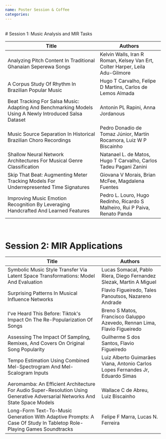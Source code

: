 ```yaml
---
name: Poster Session & Coffee
categories:
---
```


<br>
# Session 1: Music Analysis and MIR Tasks
<table class="registration-table mb-0 mx-auto"><thead>
  <tr>
    <th>Title</th>
    <th>Authors</th>
  </tr></thead>
<tbody>
  <tr>
    <td>Analyzing Pitch Content In Traditional Ghanaian Seperewa Songs</td>
    <td>Kelvin Walls, Iran R Roman, Kelsey Van Ert, Colter Harper, Leila Adu-Gilmore</td>
  </tr>
  <tr>
    <td>A Corpus Study Of Rhythm In Brazilian Popular Music</td>
    <td>Hugo T Carvalho, Felipe D Martins, Carlos de Lemos Almada</td>
  </tr>
  <tr>
    <td>Beat Tracking For Salsa Music: Adapting And Benchmarking Models Using A Newly Introduced Salsa Dataset</td>
    <td>Antonin PL Rapini, Anna Jordanous</td>
  </tr>
  <tr>
    <td>Music Source Separation In Historical Brazilian Choro Recordings</td>
    <td>Pedro Donadio de Tomaz Júnior, Martín Rocamora, Luiz W P Biscainho</td>
  </tr>
  <tr>
    <td>Shallow Neural Network Architectures For Musical Genre Classification</td>
    <td>Natanael L. de Matos, Hugo T Carvalho, Carlos Tadeu Pagani Zanini</td>
  </tr>
  <tr>
    <td>Skip That Beat: Augmenting Meter Tracking Models For Underrepresented Time Signatures</td>
    <td>Giovana V Morais, Brian McFee, Magdalena Fuentes</td>
  </tr>
  <tr>
    <td>Improving Music Emotion Recognition By Leveraging Handcrafted And Learned Features</td>
    <td>Pedro L. Louro, Hugo Redinho, Ricardo S Malheiro, Rui P Paiva, Renato Panda</td>
  </tr>
</tbody></table>


<br>

# Session 2: MIR Applications

<table class="registration-table mb-0 mx-auto"><thead>
  <tr>
    <th>Title</th>
    <th>Authors</th>
  </tr></thead>
<tbody>
  <tr>
    <td>Symbolic Music Style Transfer Via Latent Space Transformations: Model And Evaluation</td>
    <td>Lucas Somacal, Pablo Riera, Diego Fernandez Slezak, Martin A Miguel</td>
  </tr>
  <tr>
    <td>Surprising Patterns In Musical Influence Networks</td>
    <td>Flavio Figueiredo, Tales Panoutsos, Nazareno Andrade</td>
  </tr>
  <tr>
    <td>I've Heard This Before: Tiktok's Impact On The Re-Popularization Of Songs</td>
    <td>Breno S Matos, Francisco Galuppo Azevedo, Rennan Lima, Flavio Figueiredo</td>
  </tr>
  <tr>
    <td>Assessing The Impact Of Sampling, Remixes, And Covers On Original Song Popularity</td>
    <td>Guilherme S dos Santos, Flavio Figueiredo</td>
  </tr>
  <tr>
    <td>Tempo Estimation Using Combined Mel-Spectrogram And Mel-Scalogram Inputs</td>
    <td>Luiz Alberto Guimarães Viana, Antonio Carlos Lopes Fernandes Jr, Eduardo Simas</td>
  </tr>
  <tr>
    <td>Aeromamba: An Efficient Architecture For Audio Super-Resolution Using Generative Adversarial Networks And State Space Models</td>
    <td>Wallace C de Abreu, Luiz Biscainho</td>
  </tr>
  <tr>
    <td>Long-Form Text-To-Music Generation With Adaptive Prompts: A Case Of Study In Tabletop Role-Playing Games Soundtracks</td>
    <td>Felipe F Marra, Lucas N. Ferreira</td>
  </tr>
</tbody></table>
